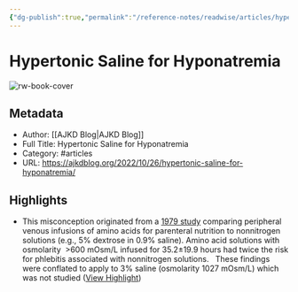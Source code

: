 ```yaml
---
{"dg-publish":true,"permalink":"/reference-notes/readwise/articles/hypertonic-saline-for-hyponatremia/"}
---
```


# Hypertonic Saline for Hyponatremia

![rw-book-cover](https://ajkdblog.org/wp-content/uploads/2022/10/2022-10-Yau-INTV-Hypertonic-Saline.jpeg)

## Metadata
- Author: [[AJKD Blog\|AJKD Blog]]
- Full Title: Hypertonic Saline for Hyponatremia
- Category: #articles
- URL: https://ajkdblog.org/2022/10/26/hypertonic-saline-for-hyponatremia/

## Highlights
- This misconception originated from a [1979 study](https://pubmed.ncbi.nlm.nih.gov/111645/) comparing peripheral venous infusions of amino acids for parenteral nutrition to nonnitrogen solutions (e.g., 5% dextrose in 0.9% saline). Amino acid solutions with osmolarity  >600 mOsm/L infused for 35.2±19.9 hours had twice the risk for phlebitis associated with nonnitrogen solutions.   These findings were conflated to apply to 3% saline (osmolarity 1027 mOsm/L) which was not studied ([View Highlight](https://read.readwise.io/read/01gpxfmaneqapbqf5dew5q6ge0))
